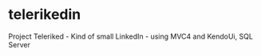telerikedin
===========

Project Teleriked - Kind of small LinkedIn - using MVC4 and KendoUi, SQL Server
